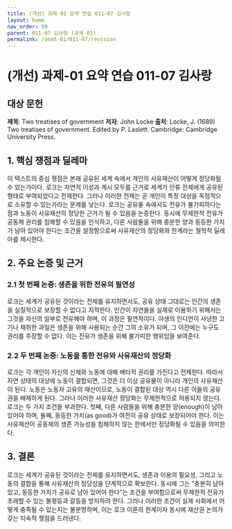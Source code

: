 ```yaml
---
title: (개선) 과제-01 요약 연습 011-07 김사랑 
layout: home
nav_order: 99
parent: 011-07 김사랑 (과제-01)
permalink: /asmt-01/011-07/revision
---
```


# (개선) 과제-01 요약 연습 011-07 김사랑 


## 대상 문헌
**제목**: Two treatises of government
**저자**: John Locke 
**출처**: Locke, J. (1689) Two treatises of government. Edited by P. Laslett. Cambridge: Cambridge University Press.  

## 1. 핵심 쟁점과 딜레마  
이 텍스트의 중심 쟁점은 본래 공유된 세계 속에서 개인의 사유재산이 어떻게 정당화될 수 있는가이다. 로크는 자연적 이성과 계시 모두를 근거로 세계가 인류 전체에게 공유된 형태로 부여되었다고 전제한다. 그러나 이러한 전제는 곧 개인이 특정 대상을 독점적으로 소유할 수 있는가라는 문제를 낳는다. 로크는 공유물 속에서도 전유가 불가피하다는 점과 노동이 사유재산의 정당한 근거가 될 수 있음을 논증한다. 동시에 무제한적 전유가 공동체 권리를 침해할 수 있음을 인식하고, 다른 사람들을 위해 충분한 양과 동등한 가치가 남아 있어야 한다는 조건을 설정함으로써 사유재산의 정당화와 한계라는 철학적 딜레마를 제시한다.

## 2. 주요 논증 및 근거  

### 2.1 첫 번째 논증: 생존을 위한 전유의 필연성
로크는 세계가 공유된 것이라는 전제를 유지하면서도, 공유 상태 그대로는 인간의 생존을 실질적으로 보장할 수 없다고 지적한다. 인간이 자연물을 실제로 이용하기 위해서는 그것을 자신의 일부로 전유해야 하며, 이 과정은 필연적이다. 야생의 인디언이 사냥한 고기나 채취한 과일은 생존을 위해 사용되는 순간 그의 소유가 되며, 그 이전에는 누구도 권리를 주장할 수 없다. 이는 전유가 생존을 위해 불가피한 행위임을 보여준다.
 

### 2.2 두 번째 논증: 노동을 통한 전유와 사유재산의 정당화
로크는 각 개인이 자신의 신체와 노동에 대해 배타적 권리를 가진다고 전제한다. 따라서 자연 상태의 대상에 노동이 결합되면, 그것은 더 이상 공유물이 아니라 개인의 사유재산이 된다. 노동은 노동자 고유의 재산이므로, 노동이 결합된 대상 역시 다른 이들의 공유권을 배제하게 된다. 그러나 이러한 사유재산 정당화는 무제한적으로 허용되지 않는다. 로크는 두 가지 조건을 부과한다. 첫째, 다른 사람들을 위해 충분한 양(enough)이 남아 있어야 하며, 둘째, 동등한 가치(as good)가 여전히 공유 상태로 보장되어야 한다. 이는 사유재산이 공동체의 생존 가능성을 침해하지 않는 한에서만 정당화될 수 있음을 의미한다.

## 3. 결론  
로크는 세계가 공유된 것이라는 전제를 유지하면서도, 생존과 이용의 필요성, 그리고 노동의 결합을 통해 사유재산의 정당성을 단계적으로 확보한다. 동시에 그는 “충분히 남아 있고, 동등한 가치가 공유로 남아 있어야 한다”는 조건을 부여함으로써 무제한적 전유가 초래할 수 있는 불평등과 갈등을 방지하려 한다. 그러나 이러한 조건이 실제 사회에서 어떻게 충족될 수 있는지는 불분명하며, 이는 로크 이론의 한계이자 동시에 재산권 논의가 갖는 지속적 쟁점을 드러낸다.